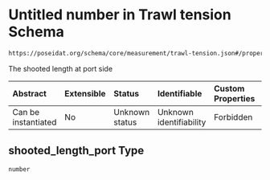 # Untitled number in Trawl tension Schema

```txt
https://poseidat.org/schema/core/measurement/trawl-tension.json#/properties/shooted_length_port
```

The shooted length at port side

| Abstract            | Extensible | Status         | Identifiable            | Custom Properties | Additional Properties | Access Restrictions | Defined In                                                                                |
| :------------------ | :--------- | :------------- | :---------------------- | :---------------- | :-------------------- | :------------------ | :---------------------------------------------------------------------------------------- |
| Can be instantiated | No         | Unknown status | Unknown identifiability | Forbidden         | Allowed               | none                | [trawl-tension.json*](schemas/core/measurement/trawl-tension.json "open original schema") |

## shooted_length_port Type

`number`
